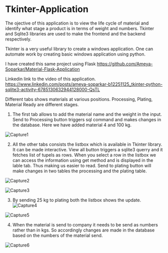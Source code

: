 # Tkinter-Application

The ojective of this application is to view the life cycle of material and identify what stage a product is in terms of weight and numbers. 
Tkinter and Sqlite3 libraries are used to make the frontend and the backend respectively.

Tkinter is a very useful library to create a windows application. One can automate work by creating basic windows application using python. 

I have created this same project using Flask 
https://github.com/Ameya-Soparkar/Material-Flask-Application

Linkedin link to the video of this application.
https://www.linkedin.com/posts/ameya-soparkar-b12251125_tkinter-python-sqlite3-activity-6785130632944128000-QsTL

Different tabs shows materials at various positions. Processing, Plating, Material Ready are different stages.

1. The first tab allows to add the material name and the weight in the input. Send to Processing button triggers sql command and makes changes in the database. Here we have added material 4 and 100 kg.

![Capture1](https://user-images.githubusercontent.com/65128477/142652788-70b010f0-3128-456f-a46b-e1ff6dac8c7d.PNG)

2. All the other tabs consists the listbox which is available in Tkinter library. It can be made interactive. View all button triggers a sqlite3 querry and it fetches list of tupels as rows. When you select a row in the listbox we can access the information using get method and is displayed in the lable tab. Thus making us easier to read. Send to plating button will make changes in two tables the processing and the plating table. 

![Capture2](https://user-images.githubusercontent.com/65128477/142652792-5765f461-a6c4-4859-916d-0ee34c6e65ea.PNG)

![Capture3](https://user-images.githubusercontent.com/65128477/142652801-309c1035-8468-4725-8548-d4c5e646d353.PNG)

3. By sending 25 kg to plating both the listbox shows the update.
![Capture4](https://user-images.githubusercontent.com/65128477/142652810-1b9f3029-c2ae-4cdf-8d57-c6b1b462864e.PNG)


![Capture5](https://user-images.githubusercontent.com/65128477/142652827-570eeb6a-7360-46fa-916d-52081c489db1.PNG)

4. When the material is send to company it needs to be send as numbers rather than in kgs. So accordingly changes are made in the database based on the numbers of the material send.

![Capture6](https://user-images.githubusercontent.com/65128477/142652847-3280cffe-fa0f-4942-9ce1-74fc23ec12aa.PNG)




